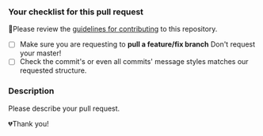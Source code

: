 ### Your checklist for this pull request
🚨Please review the [guidelines for contributing](../CONTRIBUTING.md) to this repository.

- [ ] Make sure you are requesting to **pull a feature/fix branch** Don't request your master!
- [ ] Check the commit's or even all commits' message styles matches our requested structure.

### Description
Please describe your pull request.

💔Thank you!